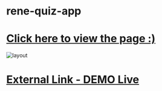 # rene-quiz-app

# [Click here to view the page :) ](https://rene-huber.github.io/rene-quiz-app/)



![layout](https://rene-huber.site)

# [External Link - DEMO Live ](https://rene-huber.site/)
